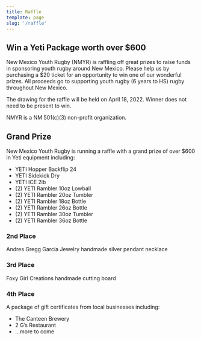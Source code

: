 ```yaml
---
title: Raffle
template: page
slug: '/raffle'
---
```

## Win a Yeti Package worth over $600

New Mexico Youth Rugby (NMYR) is raffling off great prizes to raise funds in sponsoring youth rugby around New Mexico. Please help us by purchasing a $20 ticket for an opportunity to win one of our wonderful prizes. All proceeds go to supporting youth rugby (6 years to HS) rugby throughout New Mexico.

The drawing for the raffle will be held on April 18, 2022. Winner does not need to be present to win.

NMYR is a NM 501(c)(3) non-profit organization.

## Grand Prize

New Mexico Youth Rugby is running a raffle with a grand prize of over $600 in Yeti equipment including:

- YETI Hopper Backflip 24
- YETI Sidekick Dry
- YETI ICE 2lb
- (2) YETI Rambler 10oz Lowball
- (2) YETI Rambler 20oz Tumbler
- (2) YETI Rambler 18oz Bottle
- (2) YETI Rambler 26oz Bottle
- (2) YETI Rambler 30oz Tumbler
- (2) YETI Rambler 36oz Bottle

### 2nd Place

Andres Gregg Garcia Jewelry handmade silver pendant necklace

### 3rd  Place

Foxy Girl Creations handmade cutting board

### 4th Place

A package of gift certificates from local businesses including:

- The Canteen Brewery
- 2 G’s Restaurant
- …more to come
